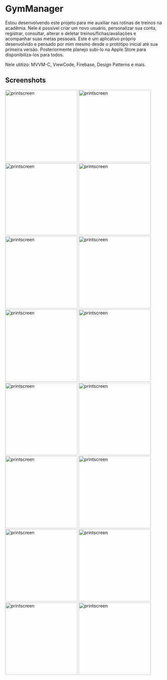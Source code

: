 # GymManager 

Estou desenvolvendo este projeto para me auxiliar nas rotinas de treinos na acadêmia. Nele é possivel criar um novo usuário, personalizar sua conta, registrar, consultar, alterar e deletar treinos/fichas/avaliações e acompanhar suas metas pessoais.
Este é um aplicativo próprio desenvolvido e pensado por mim mesmo desde o protótipo inicial até sua primeira versão.
Posteriormente planejo subi-lo na Apple Store para disponibiliza-los para todos. 

Nele utitizo: MVVM-C, ViewCode, Firebase, Design Patterns e mais.

## Screenshots

<img width="230" alt="printscreen" src="https://github.com/luanmarcosdev/AppCloneUaiRango/assets/128191866/b570cb7a-c158-4176-8fd1-339e79b2820b">
<img width="230" alt="printscreen" src="https://github.com/luanmarcosdev/AppCloneUaiRango/assets/128191866/5cf5bf34-5c96-4453-9c7a-b4a01e0d38e9">
<img width="230" alt="printscreen" src="https://github.com/luanmarcosdev/AppCloneUaiRango/assets/128191866/a8c48422-63ba-41a5-bc90-556b3626c34c">
<img width="230" alt="printscreen" src="https://github.com/luanmarcosdev/AppCloneUaiRango/assets/128191866/4ef39c76-f36e-446d-ba0c-5aca92ae5e93">
<img width="230" alt="printscreen" src="https://github.com/luanmarcosdev/AppCloneUaiRango/assets/128191866/1a643d00-a58e-45e0-8c7c-499106ea3480">
<img width="230" alt="printscreen" src="https://github.com/luanmarcosdev/AppCloneUaiRango/assets/128191866/b52b7cf1-a327-4ad1-a5a3-7ab21ad46650">
<img width="230" alt="printscreen" src="https://github.com/luanmarcosdev/AppCloneUaiRango/assets/128191866/9be23608-a42f-448e-b007-d06520c24a9f">
<img width="230" alt="printscreen" src="https://github.com/luanmarcosdev/AppCloneUaiRango/assets/128191866/cd461a00-b678-46aa-8f0d-4ba67991aea2">
<img width="230" alt="printscreen" src="https://github.com/luanmarcosdev/AppCloneUaiRango/assets/128191866/7184a971-2d1d-40b6-ace7-95b307365df4">
<img width="230" alt="printscreen" src="https://github.com/luanmarcosdev/AppCloneUaiRango/assets/128191866/fb0246f2-4f33-43cf-8df0-ed42c8ff23a0">
<img width="230" alt="printscreen" src="https://github.com/luanmarcosdev/AppCloneUaiRango/assets/128191866/fe05287a-fed5-4a9e-a37d-c7b27f93b46b">
<img width="230" alt="printscreen" src="https://github.com/luanmarcosdev/AppCloneUaiRango/assets/128191866/56d23a69-89b0-4854-a91d-850d793ed8d0">
<img width="230" alt="printscreen" src="https://github.com/luanmarcosdev/AppCloneUaiRango/assets/128191866/580ceba5-94b3-4ca6-9e33-6ff328ed3962">
<img width="230" alt="printscreen" src="https://github.com/luanmarcosdev/AppCloneUaiRango/assets/128191866/021c011a-4877-4a7f-b9a3-beefd4f519de">
<img width="230" alt="printscreen" src="https://github.com/luanmarcosdev/AppCloneUaiRango/assets/128191866/9359d55b-4112-4d63-b6a0-f3edfe6a68d2">
<img width="230" alt="printscreen" src="https://github.com/luanmarcosdev/AppCloneUaiRango/assets/128191866/5297e356-f674-49db-aa13-6983e60a5b6c">

